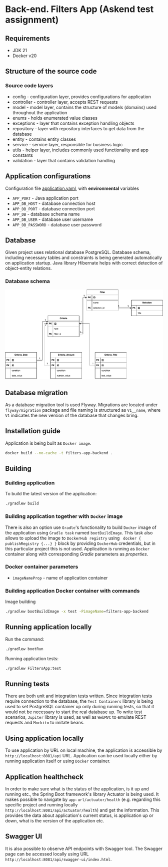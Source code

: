 # Back-end. Filters App (Askend test assignment)

## Requirements

* JDK 21
* Docker v20

## Structure of the source code

### Source code layers

* config - configuration layer, provides configurations for application
* controller - controller layer, accepts REST requests
* model - model layer, contains the structure of models (domains) used throughout the application
* enums - holds enumerated value classes
* exceptions - layer that contains exception handling objects
* repository - layer with repository interfaces to get data from the database
* entity - contains entity classes
* service - service layer, responsible for business logic
* utils - helper layer, includes commonly used functionality and app constants
* validation - layer that contains validation handling

## Application configurations

Configuration file [application.yaml](src/main/resources/application.yaml),
with **environmental** variables

* `APP_PORT` - Java application port
* `APP_DB_HOST` - database connection host
* `APP_DB_PORT` - database connection port
* `APP_DB` - database schema name
* `APP_DB_USER` - database user username
* `APP_DB_PASSWORD` - database user password

## Database

Given project uses relational database PostgreSQL. Database schema, including necessary tables and constraints is
being generated automatically on application startup. Java library Hibernate helps with correct detection of
object-entity relations.

### Database schema

![Filters db schema](../static/filters-db-erd.png)

## Database migration
As a database migration tool is used Flyway. Migrations are located under `flyway/migration` package
and file naming is structured as `V1__name`, where `V1` indicates the new version of the database that changes bring.

## Installation guide

Application is being built as `Docker image`.

```sh
docker build --no-cache -t filters-app-backend .
```

## Building

### Building application
To build the latest version of the application:
```sh
./gradlew build
```

### Building application together with `Docker` image
There is also an option use `Gradle`'s functionality to build `Docker` image of the application using `Gradle task`
named `bootBuildImage`. This task also allows to upload the image to `DockerHub registry` using ` docker { publishRegistry {...} }`
block by providing `DockerHub` credentials, but in this particular project this is not used.
Application is running as `Docker` container along with corresponding _Gradle_ parameters as _properties_.

### Docker container parameters

* `imageNameProp` - name of application container

### Building application Docker container with commands
Image building

```sh
./gradlew bootBuildImage -x test -PimageName=filters-app-backend
```

## Running application locally

Run the command:
```sh
./gradlew bootRun
```

Running application tests:

```sh
./gradlew FiltersApp:test
```

## Running tests
There are both unit and integration tests written. Since integration tests require connection to the database,
the `Test Containers` library is being used to set PostgreSQL container up only during running tests, so that
it would not be necessary to start the real database up. To write test scenarios, `Jupiter` library is used,
as well as `WebMVC` to emulate REST requests and `Mockito` to imitate beans.

## Using application locally
To use application by URL on local machine, the application is accessible by `http://localhost:8081/api` URL.
Application can be used locally either by running application itself or using `Docker` container.

## Application healthcheck
In order to make sure what is the status of the application, is it up and running etc., the Spring Boot framework's
library Actuator is being used. It makes possible to navigate by `app-url/actuator/health` (e.g. regarding
this specific project and running locally `http://localhost:8081/api/actuator/health`) and get the information.
This provides the data about application's current status, is application up or down, what is the version of the application etc.

## Swagger UI
It is also possible to observe API endpoints with Swagger tool. The Swagger page can be accessed locally
using URL `http://localhost:8081/api/swagger-ui/index.html`.
